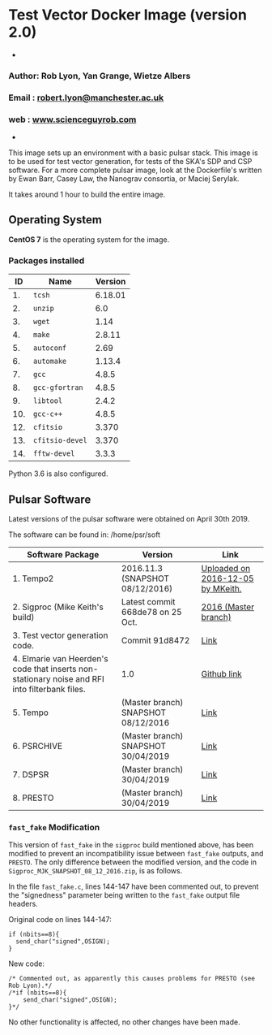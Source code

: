 # Test Vector Docker Image (version 2.0)                        
-
### Author: Rob Lyon, Yan Grange, Wietze Albers
### Email : robert.lyon@manchester.ac.uk
### web   : www.scienceguyrob.com
-

This image sets up an environment with a basic pulsar stack. This
image is to be used for test vector generation, for tests of the SKA's SDP and CSP software. For a more complete pulsar image, look at the Dockerfile's written by Ewan Barr, Casey Law, the Nanograv consortia, or Maciej Serylak.

It takes around 1 hour to build the entire image.

## Operating System

**CentOS 7** is the operating system for the image.

### Packages installed

| ID | Name            | Version |
|----|-----------------|---------|
| 1. | `tcsh`          | 6.18.01 |
| 2. | `unzip`         | 6.0     |
| 3. | `wget`          | 1.14    |
| 4. | `make`          | 2.8.11  |
| 5. | `autoconf`      | 2.69    |
| 6. | `automake`      | 1.13.4  |
| 7. | `gcc`           | 4.8.5   |
| 8. | `gcc-gfortran`  | 4.8.5   |
| 9. | `libtool`       | 2.4.2   |
| 10.| `gcc-c++`       | 4.8.5   |
| 12.| `cfitsio`       | 3.370   | 
| 13.| `cfitsio-devel` | 3.370   | 
| 14.| `fftw-devel`    | 3.3.3   |

Python 3.6 is also configured.

## Pulsar Software

Latest versions of the pulsar software were obtained on April 30th 2019.

The software can be found in: /home/psr/soft

|Software Package               |Version                            |Link |
|-------------------------------|-----------------------------------|-----|
|1. Tempo2                      |2016.11.3 (SNAPSHOT 08/12/2016)    | [Uploaded on 2016-12-05 by MKeith.](https://bitbucket.org/psrsoft/tempo2/downloads/tempo2-2016.11.3.tar.gz)|
|2. Sigproc (Mike Keith's build)| Latest commit 668de78  on 25 Oct.  | [2016 (Master branch)](https://github.com/SixByNine/sigproc)|
|3. Test vector generation code.| Commit 91d8472                    | [Link](https://github.com/scienceguyrob/Docker/blob/master/Resources/Deploy/pulsar_injection_pipeline.zip)|
| 4. Elmarie van Heerden's code that inserts non-stationary noise and RFI into filterbank files.| 1.0|[Github link](https://github.com/EllieVanH/FilterbankFileGeneration)|
|5. Tempo                       |(Master branch) SNAPSHOT 08/12/2016      | [Link](https://sourceforge.net/p/tempo/tempo/ci/master/tree/)|
|6. PSRCHIVE                       |(Master branch) SNAPSHOT 30/04/2019      | [Link](http://psrchive.sourceforge.net/download.shtml)|
|7. DSPSR                       |(Master branch) 30/04/2019      | [Link](http://dspsr.sourceforge.net/current/)|
|8. PRESTO                       |(Master branch) 30/04/2019      | [Link](https://github.com/scottransom/presto)|



### `fast_fake` Modification
This version of `fast_fake` in the `sigproc` build mentioned above, has been modified to prevent an incompatibility issue between `fast_fake` outputs, and `PRESTO`. The only difference between the modified version, and the code in `Sigproc_MJK_SNAPSHOT_08_12_2016.zip`, is as follows.

In the file `fast_fake.c`, lines 144-147 have been commented out, to prevent the "signedness" parameter being written to the `fast_fake` output file headers. 

Original code on lines 144-147:

```
if (nbits==8){
  send_char("signed",OSIGN);
}
```

New code:

```
/* Commented out, as apparently this causes problems for PRESTO (see Rob Lyon).*/
/*if (nbits==8){
	send_char("signed",OSIGN);
}*/
```

No other functionality is affected, no other changes have been made.


